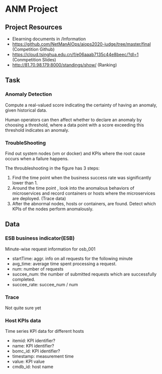# ANM Project
## Project Resources
- Elearning documents in /Information
- https://github.com/NetManAIOps/aiops2020-judge/tree/master/final (Competition Github)
- https://cloud.tsinghua.edu.cn/f/e06aaab7135c44e8beec/?dl=1 (Conmpetition Slides)
- http://81.70.98.179:8000/standings/show/ (Ranking)

## Task
### Anomaly Detection
Compute a real-valued score indicating the certainty of having an anomaly, given historical data. 

Human operators can then affect whether to declare an anomaly by choosing a threshold, where a data point with a score exceeding this threshold indicates an anomaly.

### TroubleShooting
Find out system nodes (vm or docker) and KPIs where the root cause occurs when a failure happens.

The throubleshooting in the figure has 3 steps:
1. Find the time point when the business success rate was significantly lower than 1.
2. Around the time point , look into the anomalous behaviors of microservices and record containers or hosts where the microservices are deployed. (Trace data)
3. After the abnormal nodes, hosts or containers, are found.  Detect which KPIs of the nodes perform anomalously.

## Data 
### ESB business indicator(ESB)
Minute-wise request information for osb_001
- startTime: aggr. info on all requests for the following minute
- avg_time: average time spent processing a request.
- num: number of requests
- succee_num: the number of submitted requests which are successfully completed.
- succee_rate: succee_num / num

### Trace
Not quite sure yet

### Host KPIs data
Time series KPI data for different hosts
- itemid: KPI identifier?
- name: KPI identifier?
- bomc_id: KPI identifier?
- timestamp: measurement time
- value: KPI value
- cmdb_id: host name
